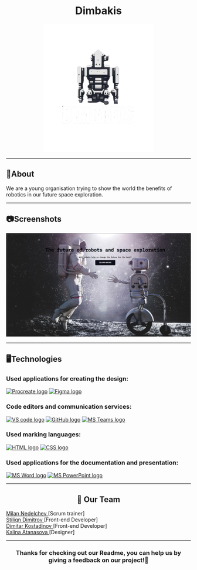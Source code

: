 <h1 align = "center">Dimbakis</h1>
<p align="center">
<img src="images/logo.png" alt = "logo" width = 300px height = 350px>
</p>
<hr>
<h2> 📰About</h2>
<p> We are a young organisation trying to show the world the benefits of robotics in our future space exploration.</b></p>
<hr>
<h2> 📷Screenshots</h2>
<img src="images\Screenshot (384).png" alt = "screenshot">
<hr>
<h2> 🖥️Technologies </h2>
<h3> Used applications for creating the design:</h3>
<p align="left">
    <a href="https://procreate.com/"><img src="https://assets.procreate.art/img/procreate-icon-search-display.png" alt="Procreate logo" width="48px" height = "48px" /></a>
    <a href="https://www.figma.com/"><img src="https://upload.wikimedia.org/wikipedia/commons/thumb/3/33/Figma-logo.svg/1667px-Figma-logo.svg.png" alt="Figma logo" width=48px width = 48px /></a>

<h3> Code editors and communication services: </h3>
<p>
    <a href="https://code.visualstudio.com/"><img src="https://upload.wikimedia.org/wikipedia/commons/thumb/9/9a/Visual_Studio_Code_1.35_icon.svg/2048px-Visual_Studio_Code_1.35_icon.svg.png" alt="VS code logo" width=48px/></a>
    <a href="https://github.com/"><img src="https://cdn-icons-png.flaticon.com/512/2111/2111612.png" alt="GitHub logo" width = "50px"/></a>
    <a href="https://www.microsoft.com/en/microsoft-teams/group-chat-software"><img src="https://img.icons8.com/color/344/microsoft-teams.png" alt = "MS Teams logo" width="50px" /></a>
</p>
<h3> Used marking languages:</h3>
<p align="left">
    <a href="https://en.wikipedia.org/wiki/HTML"><img src="https://upload.wikimedia.org/wikipedia/commons/thumb/6/61/HTML5_logo_and_wordmark.svg/640px-HTML5_logo_and_wordmark.svg.png" alt="HTML logo" width="50px" height = "50px"/></a>
    <a href="https://en.wikipedia.org/wiki/CSS"><img src="https://upload.wikimedia.org/wikipedia/commons/thumb/d/d5/CSS3_logo_and_wordmark.svg/120px-CSS3_logo_and_wordmark.svg.png" alt="CSS logo" width="38px" height = "50px"/></a>
</p>
<h3> Used applications for the documentation and presentation:</h3>
<p align="left">
    <a href="https://www.microsoft.com/en-ww/microsoft-365/word"><img src="https://img.icons8.com/color/344/ms-word.png" alt="MS Word logo" width=48px /></a>
    <a href="https://www.microsoft.com/en-ww/microsoft-365/powerpoint"><img src="https://img.icons8.com/color/344/ms-powerpoint.png" alt="MS PowerPoint logo" width=48px /></a>

</p>
<hr>
<h2 align = "center">🧒 Our Team</h2>
 <a href = "https://github.com/MPNedelchev22"> Milan Nedelchev </a> [Scrum trainer]<br>
 <a href = "https://github.com/SKDimitrov22"> Stiliqn Dimitrov </a> [Front-end Developer]<br>
 <a href = "https://github.com/KKAtanasova22"> Dimitar Kostadinov </a> [Front-end Developer]<br>
 <a href = "https://github.com/TSMadzharov21"> Kalina Atanasova </a> [Designer]<br>

<hr>
<h3> <p align="center">Thanks for checking out our Readme, you can help us by giving a feedback on our project!💖</p><h3>

